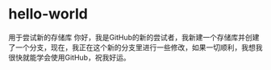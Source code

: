 # hello-world
用于尝试新的存储库
你好，我是GitHub的新的尝试者，我新建一个存储库并创建了一个分支，现在，我正在这个新的分支里进行一些修改，如果一切顺利，我想我很快就能学会使用GitHub，祝我好运。
